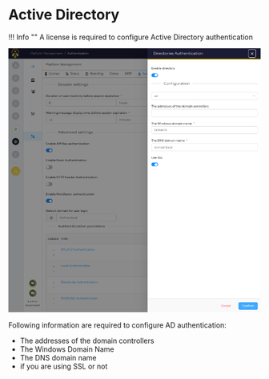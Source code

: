 # Active Directory

!!! Info ""
    A license is required to configure Active Directory authentication


![Active Directory configuration page](./images/authentication-ad-1.png)

Following information are required to configure AD authentication:

* The addresses of the domain controllers
* The Windows Domain Name
* The DNS domain name
* if you are using SSL or not